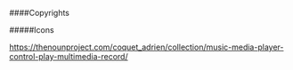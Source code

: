 ####Copyrights

#####Icons

https://thenounproject.com/coquet_adrien/collection/music-media-player-control-play-multimedia-record/
